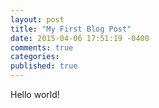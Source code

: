 ```yaml
---
layout: post
title: "My First Blog Post"
date: 2015-04-06 17:51:19 -0400
comments: true
categories: 
published: true
---
```


Hello world!

